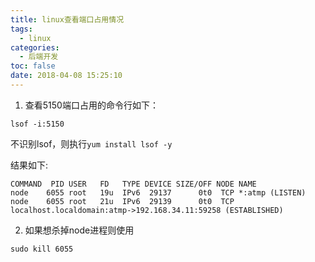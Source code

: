 ```yaml
---
title: linux查看端口占用情况
tags:
  - linux
categories:
  - 后端开发
toc: false
date: 2018-04-08 15:25:10
---
```


1. 查看5150端口占用的命令行如下：

```
lsof -i:5150
```

不识别lsof，则执行`yum install lsof -y`

结果如下:

```
COMMAND  PID USER   FD   TYPE DEVICE SIZE/OFF NODE NAME
node    6055 root   19u  IPv6  29137      0t0  TCP *:atmp (LISTEN)
node    6055 root   21u  IPv6  29139      0t0  TCP localhost.localdomain:atmp->192.168.34.11:59258 (ESTABLISHED)
```

2. 如果想杀掉node进程则使用

```
sudo kill 6055
```
